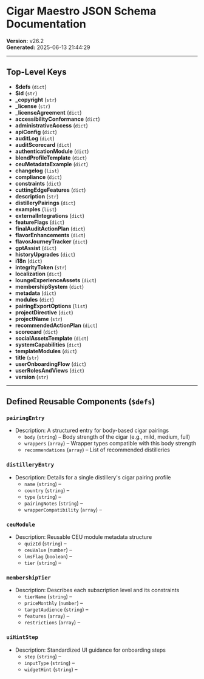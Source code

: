 # Cigar Maestro JSON Schema Documentation
**Version:** v26.2  
**Generated:** 2025-06-13 21:44:29  

---
## Top-Level Keys

- **$defs** (`dict`)
- **$id** (`str`)
- **_copyright** (`str`)
- **_license** (`str`)
- **_licenseAgreement** (`dict`)
- **accessibilityConformance** (`dict`)
- **administrativeAccess** (`dict`)
- **apiConfig** (`dict`)
- **auditLog** (`dict`)
- **auditScorecard** (`dict`)
- **authenticationModule** (`dict`)
- **blendProfileTemplate** (`dict`)
- **ceuMetadataExample** (`dict`)
- **changelog** (`list`)
- **compliance** (`dict`)
- **constraints** (`dict`)
- **cuttingEdgeFeatures** (`dict`)
- **description** (`str`)
- **distilleryPairings** (`dict`)
- **examples** (`list`)
- **externalIntegrations** (`dict`)
- **featureFlags** (`dict`)
- **finalAuditActionPlan** (`dict`)
- **flavorEnhancements** (`dict`)
- **flavorJourneyTracker** (`dict`)
- **gptAssist** (`dict`)
- **historyUpgrades** (`dict`)
- **i18n** (`dict`)
- **integrityToken** (`str`)
- **localization** (`dict`)
- **loungeExperienceAssets** (`dict`)
- **membershipSystem** (`dict`)
- **metadata** (`dict`)
- **modules** (`dict`)
- **pairingExportOptions** (`list`)
- **projectDirective** (`dict`)
- **projectName** (`str`)
- **recommendedActionPlan** (`dict`)
- **scorecard** (`dict`)
- **socialAssetsTemplate** (`dict`)
- **systemCapabilities** (`dict`)
- **templateModules** (`dict`)
- **title** (`str`)
- **userOnboardingFlow** (`dict`)
- **userRolesAndViews** (`dict`)
- **version** (`str`)

---
## Defined Reusable Components (`$defs`)

### `pairingEntry`
- Description: A structured entry for body-based cigar pairings
  - `body` (`string`) – Body strength of the cigar (e.g., mild, medium, full)
  - `wrappers` (`array`) – Wrapper types compatible with this body strength
  - `recommendations` (`array`) – List of recommended distilleries
### `distilleryEntry`
- Description: Details for a single distillery's cigar pairing profile
  - `name` (`string`) – 
  - `country` (`string`) – 
  - `type` (`string`) – 
  - `pairingNotes` (`string`) – 
  - `wrapperCompatibility` (`array`) – 
### `ceuModule`
- Description: Reusable CEU module metadata structure
  - `quizId` (`string`) – 
  - `ceuValue` (`number`) – 
  - `lmsFlag` (`boolean`) – 
  - `tier` (`string`) – 
### `membershipTier`
- Description: Describes each subscription level and its constraints
  - `tierName` (`string`) – 
  - `priceMonthly` (`number`) – 
  - `targetAudience` (`string`) – 
  - `features` (`array`) – 
  - `restrictions` (`array`) – 
### `uiHintStep`
- Description: Standardized UI guidance for onboarding steps
  - `step` (`string`) – 
  - `inputType` (`string`) – 
  - `widgetHint` (`string`) – 